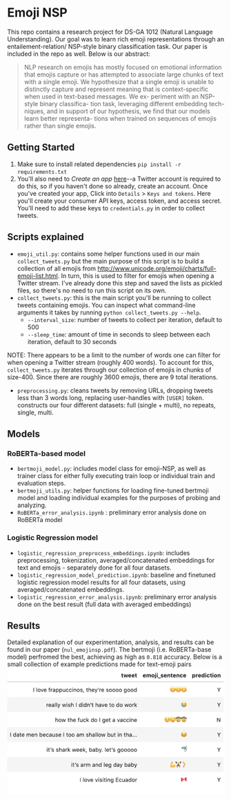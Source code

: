 # Emoji NSP

This repo contains a research project for DS-GA 1012 (Natural Language Understanding). Our goal was to learn rich emoji representations through an entailement-relation/ NSP-style binary classification task.  Our paper is included in the repo as well. Below is our abstract:

> NLP research on emojis has mostly focused on emotional information that emojis capture or has attempted to associate large chunks of text with a single emoji. We hypothesize that a single emoji is unable to distinctly capture and represent meaning that is context-specific when used in text-based messages. We ex- periment with an NSP-style binary classifica- tion task, leveraging different embedding tech- niques, and in support of our hypothesis, we find that our models learn better representa- tions when trained on sequences of emojis rather than single emojis.

## Getting Started
1. Make sure to install related dependencies
`pip install -r requirements.txt`
2. You'll also need to _Create an app_ [here](https://developer.twitter.com/en/apps)--a Twitter account is required to do this, so if you haven't done so already, create an account. Once you've created your app, Click into `Details` > `Keys and tokens`. Here you'll create your consumer API keys, access token, and access secret. You'll need to add these keys to `credentials.py` in order to collect tweets. 

## Scripts explained
* `emoji_util.py`: contains some helper functions used in our main `collect_tweets.py` but the main purpose of this script is to build a collection of all emojis from http://www.unicode.org/emoji/charts/full-emoji-list.html. In turn, this is used to filter for emojis when opening a Twitter stream. I've already done this step and saved the lists as pickled files, so there's no need to run this script on its own. 
* `collect_tweets.py`: this is the main script you'll be running to collect tweets containing emojis. You can inspect what command-line arguments it takes by running `python collect_tweets.py --help`. 
    * `--interval_size`: number of tweets to collect per iteration, default to 500
    * `--sleep_time`: amount of time in seconds to sleep between each iteration, default to 30 seconds
 
NOTE: There appears to be a limit to the number of words one can filter for when opening a Twitter stream (roughly 400 words). To account for this, `collect_tweets.py` iterates through our collection of emojis in chunks of size-400. Since there are roughly 3600 emojis, there are 9 total iterations.

* `preprocessing.py`: cleans tweets by removing URLs, dropping tweets less than 3 words long, replacing user-handles with `[USER]` token. constructs our four different datasets: full (single + multi), no repeats, single, multi.

## Models
### RoBERTa-based model
* `bertmoji_model.py`: includes model class for emoji-NSP, as well as trainer class for either fully executing train loop or individual train and evaluation steps.
* `bertmoji_utils.py`: helper functions for loading fine-tuned bertmoji model and loading individual examples for the purposes of probing and analyzing.
* `RoBERTa_error_analysis.ipynb` : preliminary error analysis done on RoBERTa model

### Logistic Regression model
* `logistic_regression_preprocess_embeddings.ipynb`: includes preprocessing, tokenization, averaged/concatenated embeddings for text and emojis - separately done for all four datasets.
* `logistic_regression_model_prediction.ipynb`: baseline and finetuned logistic regression model results for all four datasets, using averaged/concatenated embeddings.
* `logistic_regression_error_analysis.ipynb`: preliminary error analysis done on the best result (full data with averaged embeddings)

## Results
Detailed explanation of our experimentation, analysis, and results can be found in our paper (`nul_emojinsp.pdf`). The bertmoji (i.e. RoBERTa-base model) perfromed the best, achieving as high as `0.818` accuracy. Below is a small collection of example predictions made for text-emoji pairs
![bertmoji-predictions](/assets/bertmoji-predictions.png)